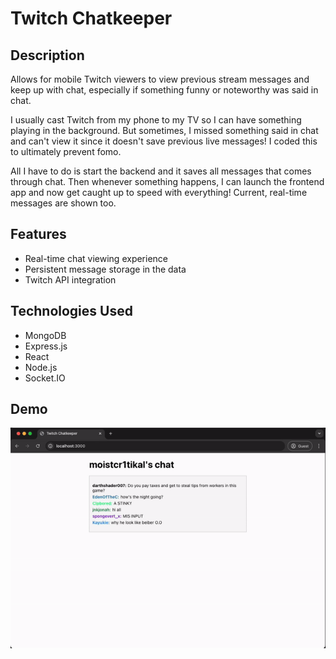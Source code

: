 # Twitch Chatkeeper

## Description
Allows for mobile Twitch viewers to view previous stream messages and keep up with chat, especially if something funny or noteworthy was said in chat.

I usually cast Twitch from my phone to my TV so I can have something playing in the background. But sometimes, I missed something said in chat and can't view it since it doesn't save previous live messages! I coded this to ultimately prevent fomo.

All I have to do is start the backend and it saves all messages that comes through chat. Then whenever something happens, I can launch the frontend app and now get caught up to speed with everything! Current, real-time messages are shown too.

## Features
- Real-time chat viewing experience
- Persistent message storage in the data
- Twitch API integration

## Technologies Used
- MongoDB
- Express.js
- React
- Node.js
- Socket.IO

## Demo
![twitch chatkeeper demo](./client/public/twitchchatkeepr.gif)